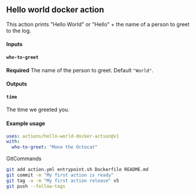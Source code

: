 ## Hello world docker action

This action prints "Hello World" or "Hello" + the name of a person to greet to the log.

#### Inputs

#### `who-to-greet`

**Required** The name of the person to greet. Default `"World"`.

#### Outputs

#### `time`

The time we greeted you.

#### Example usage

```yml
uses: actions/hello-world-docker-action@v1
with:
  who-to-greet: "Mona the Octocat"
```

GitCommands

```bash
git add action.yml entrypoint.sh Dockerfile README.md
git commit -m "My first action is ready"
git tag -a -m "My first action release" v5
git push --follow-tags
```
